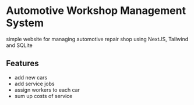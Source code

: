 # Automotive Workshop Management System
simple website for managing automotive repair shop using NextJS, Tailwind and SQLite

## Features
- add new cars
- add service jobs
- assign workers to each car
- sum up costs of service
